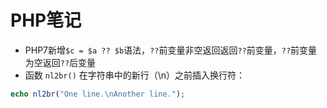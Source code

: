 # PHP笔记

* PHP7新增`$c = $a ?? $b`语法，`??`前变量非空返回返回`??`前变量，`??`前变量为空返回`??`后变量
* 函数 `nl2br()` 在字符串中的新行（\n）之前插入换行符：
```PHP
echo nl2br("One line.\nAnother line.");
```
